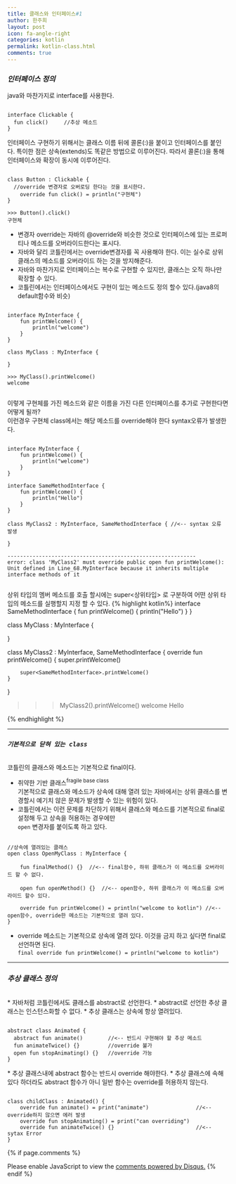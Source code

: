 ```yaml
---
title: 클래스와 인터페이스#1
author: 한주희
layout: post
icon: fa-angle-right
categories: kotlin
permalink: kotlin-class.html
comments: true
---
```

### *인터페이스 정의*

java와 마찬가지로 interface를 사용한다.
<pre><code>
interface Clickable {
  fun click()     //추상 메소드
}
</code></pre>

인터페이스 구현하기 위해서는 클래스 이름 뒤에 콜론(:)을 붙이고 인터페이스를 붙인다.
특이한 점은 상속(extends)도 똑같은 방법으로 이루어진다.
따라서 콜론(:)을 통해 인터페이스와 확장이 동시에 이루어진다.
<pre><code>
class Button : Clickable {
  //override 변경자로 오버로딩 한다는 것을 표시한다.
    override fun click() = println("구현체")
}

>>> Button().click()
구현체
</code></pre>
* 변경자 <bold>override</bold>는 자바의 @override와 비슷한 것으로 인터페이스에 있는 프로퍼티나 메소드를 오버라이드한다는 표시다.
* 자바와 달리 코틀린에서는 override변경자를 꼭 사용해야 한다. 이는 실수로 상위 클래스의 메소드를 오버라이드 하는 것을 방지해준다.
* 자바와 마찬가지로 인터페이스는 복수로 구현할 수 있지만, 클래스는 오직 하나만 확장할 수 있다.
* 코틀린에서는 인터페이스에서도 구현이 있는 메소드도 정의 할수 있다.(java8의 default함수와 비슷)
<pre><code>
interface MyInterface {
    fun printWelcome() {
        println("welcome")
    }
}

class MyClass : MyInterface {

}

>>> MyClass().printWelcome()
welcome

</code></pre>

이렇게 구현체를 가진 메소드와 같은 이름을 가진 다른 인터페이스를 추가로 구현한다면 어떻게 될까?
<br>이런경우 구현체 class에서는 해당 메소드를 override해야 한다 syntax오류가 발생한다.
<pre><code>
interface MyInterface {
    fun printWelcome() {
        println("welcome")
    }
}

interface SameMethodInterface {
    fun printWelcome() {
        println("Hello")
    }
}

class MyClass2 : MyInterface, SameMethodInterface { //<-- syntax 오류 발생

}

------------------------------------------------------------
error: class 'MyClass2' must override public open fun printWelcome(): Unit defined in Line_68.MyInterface because it inherits multiple interface methods of it

</code></pre>

상위 타입의 멤버 메소드를 호출 할시에는 super<상위타입> 로 구분하여 어떤 상위 타입의 메소드를 실행할지 지정 할 수 있다.
{% highlight kotlin%}
interface SameMethodInterface {
    fun printWelcome() {
        println("Hello")
    }
}

class MyClass : MyInterface {

}

class MyClass2 : MyInterface, SameMethodInterface {
    override fun printWelcome() {
        super<MyInterface>.printWelcome()

        super<SameMethodInterface>.printWelcome()
    }
}

>>> MyClass2().printWelcome()
welcome
Hello

{% endhighlight %}

---
### *`기본적으로 닫혀 있는 class`*
<br>코틀린의 클래스와 메소드는 기본적으로 final이다.

* 취약한 기반 클래스<sup>fragile base class</sup>
<br> 기본적으로 클래스와 메소드가 상속에 대해 열려 있는 자바에서는 상위 클래스를 변경할시 예기치 않은 문제가 발생할 수 있는 위험이 있다.
* 코틀린에서는 이런 문제를 차단하기 위해서 클래스와 메소드를 기본적으로 final로 설정해 두고 상속을 허용하는 경우에만
<br> <code class="highlighter-rouge">open</code> 변경자를 붙이도록 하고 있다.
<pre><code>
//상속에 열려있는 클래스
open class OpenMyClass : MyInterface {

    fun finalMethod() {}  //<-- final함수, 하위 클래스가 이 메소드를 오버라이드 할 수 없다.

    open fun openMethod() {}  //<-- open함수, 하위 클래스가 이 메소드를 오버라이드 할수 있다.

    override fun printWelcome() = println("welcome to kotlin") //<-- open함수, override한 메소드는 기본적으로 열려 있다.
}
</code></pre>
* override 메소드는 기본적으로 상속에 열려 있다. 이것을 금지 하고 싶다면 final로 선언하면 된다.
<br> `final override fun printWelcome() = println("welcome to kotlin")`

---
### *추상 클래스 정의*
<br>
* 자바처럼 코틀린에서도 클래스를 abstract로 선언한다.
* abstract로 선언한 추상 클래스는 인스턴스화할 수 없다.
* 추상 클래스는 상속에 항상 열려있다.
<pre><code>
abstract class Animated {
  abstract fun animate()        //<-- 반드시 구현해야 할 추상 메소드
  fun animateTwice() {}         //override 불가
  open fun stopAnimating() {}   //override 가능
}
</code></pre>
* 추상 클래스내에 abstract 함수는 반드시 override 해야한다.
* 추상 클래스에 속해 있다 하더라도 abstract 함수가 아니 일반 함수는 override를 허용하지 않는다.
<pre><code>
class childClass : Animated() {
    override fun animate() = print("animate")               //<-- override하지 않으면 에러 발생
    override fun stopAnimating() = print("can overriding")
    override fun animateTwice() {}                          //<-- sytax Error
}
</code></pre>


{% if page.comments %}
<div id="disqus_thread"></div>
<script>

/**
*  RECOMMENDED CONFIGURATION VARIABLES: EDIT AND UNCOMMENT THE SECTION BELOW TO INSERT DYNAMIC VALUES FROM YOUR PLATFORM OR CMS.
*  LEARN WHY DEFINING THESE VARIABLES IS IMPORTANT: https://disqus.com/admin/universalcode/#configuration-variables*/
/*
var disqus_config = function () {
this.page.url = PAGE_URL;  // Replace PAGE_URL with your page's canonical URL variable
this.page.identifier = PAGE_IDENTIFIER; // Replace PAGE_IDENTIFIER with your page's unique identifier variable
};
*/
(function() { // DON'T EDIT BELOW THIS LINE
var d = document, s = d.createElement('script');
s.src = 'https://juhee-studynote.disqus.com/embed.js';
s.setAttribute('data-timestamp', +new Date());
(d.head || d.body).appendChild(s);
})();
</script>
<noscript>Please enable JavaScript to view the <a href="https://disqus.com/?ref_noscript">comments powered by Disqus.</a></noscript>
{% endif %}
